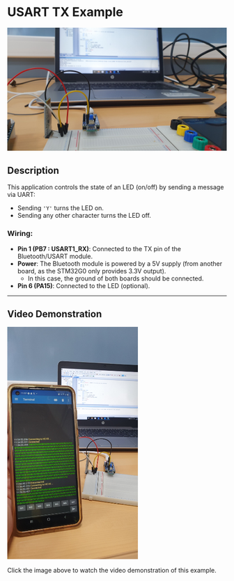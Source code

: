 # USART TX Example

![USART TX Example](../../../Images/TX1.jpg) <!-- Replace with the correct image path if necessary -->

## Description
This application controls the state of an LED (on/off) by sending a message via UART:
- Sending `'Y'` turns the LED on.
- Sending any other character turns the LED off.

### Wiring:
- **Pin 1 (PB7 : USART1_RX)**: Connected to the TX pin of the Bluetooth/USART module.
- **Power**: The Bluetooth module is powered by a 5V supply (from another board, as the STM32G0 only provides 3.3V output).
  - In this case, the ground of both boards should be connected.
- **Pin 6 (PA15)**: Connected to the LED (optional).

---

## Video Demonstration

<a href="https://player.vimeo.com/video/1015182626">
    <img src="../../../Images/TX2.jpg" alt="Video Demonstration" width="300">
</a>

Click the image above to watch the video demonstration of this example.

